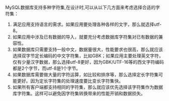 MySQL数据库支持多种字符集,在设计时,可以从以下几方面来考虑选择合适的字符集：

1. 满足应用支持语言的需求。如果应用要处理各种各样的文字，那么就选择utf-8。
2. 如果应用中涉及已有数据的导入，就要充分考虑数据库字符集对已有数据的兼容性。
3. 如果数据库只需要支持一般中文，数据量很大，性能要求也很高，那么就应该选择双字节定长编码的中文字符集，比如GBK；如果应用主要处理英文字符，仅有少量汉字数据，那么选择utf-8更好，因为GBK/UTF-16等的西文字符编码都是2个字节，而utf-8是1个字节。
4. 如果数据库需要做大量的字符运算，如比较和排序等，那么选择定长字符集可能更好。因为定长字符集的处理速度要比变长字符集快。 
5. 如果所有客户端都支持相同的字符集，那么就应该优先选择该字符集作为数据库字符集。这样可以避免因字符集转换带来的性能开销和数据损失。